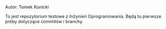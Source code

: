Autor: Tomek Kunicki

To jest repozytorium testowe z Inżynieri Oprogramowania.
Będą tu pierwsze próby dotyczące commitów i branchy.
